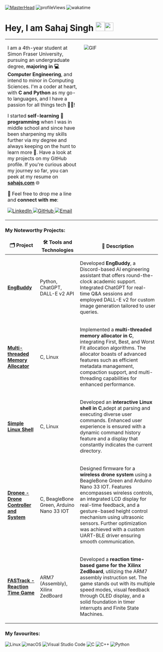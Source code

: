 [![MasterHead](https://github.com/SatireSage/SatireSage/assets/49692422/7249d8b6-609c-45b6-91f3-f7bbefca745e)](http://www.sahajs.com)
![profileViews](https://komarev.com/ghpvc/?username=satiresage&label=Profile%20views&color=0e75b6&style=flat)
![wakatime](https://wakatime.com/badge/user/dc74a915-559e-4e2c-bc21-8f56febb5c74.svg)

<h1 align="left">Hey, I am Sahaj Singh <img src="https://emojis.slackmojis.com/emojis/images/1643514612/6181/waving_hand_animated.gif?1643514612" width="30"/><img src="https://emojis.slackmojis.com/emojis/images/1531849430/4246/blob-sunglasses.gif?1531849430" width="28"/></h3>
 </h1>
<table border="0">
<tr>
<td valign="top" width="50%">
  
I am a 4th-year student at Simon Fraser University, pursuing an undergraduate degree, <b>majoring in 💻 Computer Engineering</b>, and intend to minor in Computing Sciences. I'm a coder at heart, with <b>C and Python</b> as my go-to languages, and I have a passion for all things tech 👨‍💻!

I started <b>self-learning 🌱 programming</b> when I was in middle school and since have been sharpening my skills further via my degree and always keeping on the hunt to learn more 🔭. Have a look at my projects on my GitHub profile. If you're curious about my journey so far, you can peek at my resume on **[sahajs.com](http://www.sahajs.com)** 🌐

💬 Feel free to drop me a line and <b>connect with me</b>:
<p align="left">  
  <a href="https://www.linkedin.com/in/sahaj--singh/">
    <img alt="LinkedIn" src="https://img.shields.io/badge/LinkedIn-0077B5?style=flat-square&logo=linkedin&logoColor=white" />
  </a>
  
  <a href="https://github.com/SatireSage">
    <img alt="GitHub" src="https://img.shields.io/badge/GitHub-181717?style=flat-square&logo=github&logoColor=white" />
  </a>

  <a href="mailto:sahaj_singh@sfu.ca">
  <img alt="Email" src="https://img.shields.io/badge/Email-43853d?style=flat-square&logo=minutemailer&logoColor=white" />
</a>
</p>
</td>
<td valign="top" width="50%">

![GIF](https://github.com/SatireSage/SatireSage/assets/49692422/05c18881-e493-4b71-a64f-b0ee428115e1)

</td>
</tr>
</table>

<h3 align="left"> My Noteworthy Projects:</h3>
<table>
  <thead align="center">
    <tr border: none;>
      <td><b>🗂️ Project</b></td>
      <td><b>🛠️ Tools and Technologies</b></td>
      <td><b>📝 Description</b></td>
    </tr>
  </thead>
  <tbody>
    <tr align="left">
      <td><a href="https://github.com/SatireSage/EngBuddy"><b>EngBuddy</b></a></td>
      <td><p>Python, ChatGPT, DALL-E v2 API</p></td>
      <td><p>Developed <b>EngBuddy</b>, a Discord-based AI engineering assistant that offers round-the-clock academic support. Integrated ChatGPT for real-time Q&A sessions and employed DALL-E v2 for custom image generation tailored to user queries.</p></td>
    </tr>
    <tr align="left">
      <td><a href="https://github.com/SatireSage/Multi-threaded-Memory-Allocator"><b>Multi-threaded Memory Allocator</b></a></td>
      <td><p>C, Linux</p></td>
      <td><p>Implemented a <b>multi-threaded memory allocator in C</b>, integrating First, Best, and Worst Fit allocation algorithms. The allocator boasts of advanced features such as efficient metadata management, compaction support, and multi-threading capabilities for enhanced performance.</p></td>
    </tr>
    <tr align="left">
      <td><a href="https://github.com/SatireSage/Simple-Linux-Shell"><b>Simple Linux Shell</b></a></td>
      <td><p>C, Linux</p></td>
      <td><p>Developed an <b>interactive Linux shell in C</b>,adept at parsing and executing diverse user commands. Enhanced user experience is ensured with a dynamic command history feature and a display that constantly indicates the current directory.</p></td>
    </tr>
    <tr align="left">
      <td><a href="https://github.com/SatireSage/Dronee"><b>Dronee - Drone Controller and System</b></a></td>
      <td><p>C, BeagleBone Green, Arduino Nano 33 IOT</p></td>
      <td><p>Designed firmware for a <b>wireless drone system</b> using a BeagleBone Green and Arduino Nano 33 IOT. Features encompasses wireless controls, an integrated LCD display for real-time feedback, and a gesture-based height control mechanism using ultrasonic sensors. Further optimization was achieved with a custom UART-BLE driver ensuring smooth communication.</p></td>
    </tr>
    <tr align="left">
      <td><a href="https://github.com/SatireSage/FASTrack"><b>FASTrack - Reaction Time Game</b></a></td>
      <td><p>ARM7 (Assembly), Xilinx ZedBoard</p></td>
      <td><p>Developed a <b>reaction time-based game for the Xilinx ZedBoard</b>, utilizing the ARM7 assembly instruction set. The game stands out with its multiple speed modes, visual feedback through OLED display, and a solid foundation in timer interrupts and Finite State Machines.</p></td>
    </tr>
  </tbody>
</table>

<h3 align="left">My favourites:</h3>

![Linux](https://img.shields.io/badge/Linux-FCC624?style=for-the-badge&logo=linux&logoColor=black)
![macOS](https://img.shields.io/badge/mac%20os-000000?style=for-the-badge&logo=macos&logoColor=F0F0F0)
![Visual Studio Code](https://img.shields.io/badge/Visual%20Studio%20Code-0078d7.svg?style=for-the-badge&logo=visual-studio-code&logoColor=white)
![C](https://img.shields.io/badge/c-%2300599C.svg?style=for-the-badge&logo=c&logoColor=white) ![C++](https://img.shields.io/badge/c++-%2300599C.svg?style=for-the-badge&logo=c%2B%2B&logoColor=white) ![Python](https://img.shields.io/badge/python-3670A0?style=for-the-badge&logo=python&logoColor=ffdd54)

<!---
<img src="https://raw.githubusercontent.com/bornmay/bornmay/Update/svg/Bottom.svg"/>
![wakatimeStats](https://wakatime.com/share/@SatireSage/83aa9ff7-0b74-49a8-877f-e10f456e5e33.svg)
![GitHub Streak](https://github-readme-streak-stats.herokuapp.com?user=SatireSage&theme=sunset-gradient&hide_border=true&background=0C1117)
![profileCard_1](https://github-readme-stats.vercel.app/api?username=satiresage&include_all_commits=true&count_private=true&show_icons=true&theme=great-gatsby&locale=en)
![profileCard_2](https://github-readme-stats.vercel.app/api/top-langs?username=satiresage&show_icons=true&locale=en&layout=compact&hide_progress=false&theme=great-gatsby)
![wakatimeStats](https://wakatime.com/share/@SatireSage/83aa9ff7-0b74-49a8-877f-e10f456e5e33.svg)
<img width="1031" alt="Screenshot 2024-02-05 at 2 57 28 AM" src="https://github.com/SatireSage/SatireSage/assets/49692422/865aac60-f4e8-4416-8c1e-4cdfa4b18b71"> 
---!>
